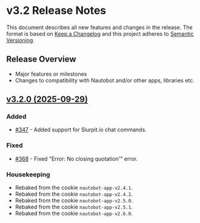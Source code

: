 <!-- markdownlint-disable MD024 -->
# v3.2 Release Notes

This document describes all new features and changes in the release. The format is based on [Keep a Changelog](https://keepachangelog.com/en/1.0.0/) and this project adheres to [Semantic Versioning](https://semver.org/spec/v2.0.0.html).

## Release Overview

- Major features or milestones
- Changes to compatibility with Nautobot and/or other apps, libraries etc.

## [v3.2.0 (2025-09-29)](https://github.com/nautobot/nautobot-app-chatops/releases/tag/v3.2.0)

### Added

- [#347](https://github.com/nautobot/nautobot-app-chatops/issues/347) - Added support for Slurpit.io chat commands.

### Fixed

- [#368](https://github.com/nautobot/nautobot-app-chatops/issues/368) - Fixed "Error: No closing quotation'" error.

### Housekeeping

- Rebaked from the cookie `nautobot-app-v2.4.1`.
- Rebaked from the cookie `nautobot-app-v2.4.2`.
- Rebaked from the cookie `nautobot-app-v2.5.0`.
- Rebaked from the cookie `nautobot-app-v2.5.1`.
- Rebaked from the cookie `nautobot-app-v2.6.0`.
